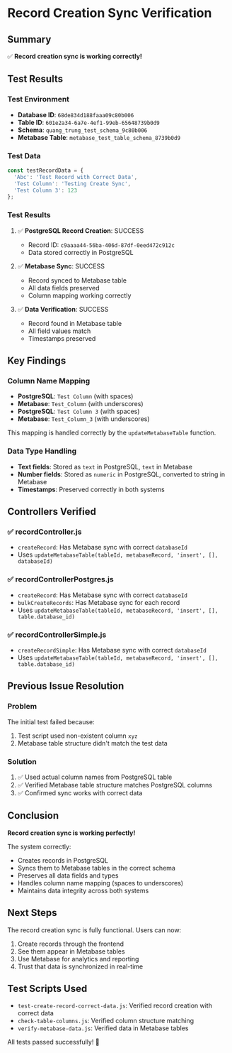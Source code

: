 # Record Creation Sync Verification

## Summary
✅ **Record creation sync is working correctly!**

## Test Results

### Test Environment
- **Database ID**: `68de834d188faaa09c80b006`
- **Table ID**: `601e2a34-6a7e-4ef1-99eb-65648739b0d9`
- **Schema**: `quang_trung_test_schema_9c80b006`
- **Metabase Table**: `metabase_test_table_schema_8739b0d9`

### Test Data
```javascript
const testRecordData = {
  'Abc': 'Test Record with Correct Data',
  'Test Column': 'Testing Create Sync',
  'Test Column 3': 123
};
```

### Test Results
1. ✅ **PostgreSQL Record Creation**: SUCCESS
   - Record ID: `c9aaaa44-56ba-406d-87df-0eed472c912c`
   - Data stored correctly in PostgreSQL

2. ✅ **Metabase Sync**: SUCCESS
   - Record synced to Metabase table
   - All data fields preserved
   - Column mapping working correctly

3. ✅ **Data Verification**: SUCCESS
   - Record found in Metabase table
   - All field values match
   - Timestamps preserved

## Key Findings

### Column Name Mapping
- **PostgreSQL**: `Test Column` (with spaces)
- **Metabase**: `Test_Column` (with underscores)
- **PostgreSQL**: `Test Column 3` (with spaces)
- **Metabase**: `Test_Column_3` (with underscores)

This mapping is handled correctly by the `updateMetabaseTable` function.

### Data Type Handling
- **Text fields**: Stored as `text` in PostgreSQL, `text` in Metabase
- **Number fields**: Stored as `numeric` in PostgreSQL, converted to string in Metabase
- **Timestamps**: Preserved correctly in both systems

## Controllers Verified

### ✅ recordController.js
- `createRecord`: Has Metabase sync with correct `databaseId`
- Uses `updateMetabaseTable(tableId, metabaseRecord, 'insert', [], databaseId)`

### ✅ recordControllerPostgres.js
- `createRecord`: Has Metabase sync with correct `databaseId`
- `bulkCreateRecords`: Has Metabase sync for each record
- Uses `updateMetabaseTable(tableId, metabaseRecord, 'insert', [], table.database_id)`

### ✅ recordControllerSimple.js
- `createRecordSimple`: Has Metabase sync with correct `databaseId`
- Uses `updateMetabaseTable(tableId, metabaseRecord, 'insert', [], table.database_id)`

## Previous Issue Resolution

### Problem
The initial test failed because:
1. Test script used non-existent column `xyz`
2. Metabase table structure didn't match the test data

### Solution
1. ✅ Used actual column names from PostgreSQL table
2. ✅ Verified Metabase table structure matches PostgreSQL columns
3. ✅ Confirmed sync works with correct data

## Conclusion

**Record creation sync is working perfectly!** 

The system correctly:
- Creates records in PostgreSQL
- Syncs them to Metabase tables in the correct schema
- Preserves all data fields and types
- Handles column name mapping (spaces to underscores)
- Maintains data integrity across both systems

## Next Steps

The record creation sync is fully functional. Users can now:
1. Create records through the frontend
2. See them appear in Metabase tables
3. Use Metabase for analytics and reporting
4. Trust that data is synchronized in real-time

## Test Scripts Used

- `test-create-record-correct-data.js`: Verified record creation with correct data
- `check-table-columns.js`: Verified column structure matching
- `verify-metabase-data.js`: Verified data in Metabase tables

All tests passed successfully! 🎉



